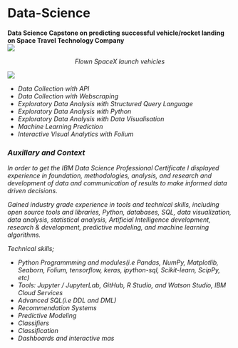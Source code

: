 # Data-Science <br>
**Data Science Capstone on predicting successful vehicle/rocket landing on Space Travel Technology Company** <br>
![](https://cf-courses-data.s3.us.cloud-object-storage.appdomain.cloud/IBM-DS0321EN-SkillsNetwork/labs/module\_1\_L2/images/Falcon9\_rocket_family.svg)

<p align="center">
 <em>
Flown SpaceX launch vehicles <em>
</p>
  
 ![](https://cf-courses-data.s3.us.cloud-object-storage.appdomain.cloud/IBMDeveloperSkillsNetwork-DS0701EN-SkillsNetwork/lab_v2/images/landing\_1.gif)
  <br>
  
 * Data Collection with API
 * Data Collection with Webscraping
 * Exploratory Data Analysis with Structured Query Language
 * Exploratory Data Analysis with Python
 * Exploratory Data Analysis with Data Visualisation
 * Machine Learning Prediction
 * Interactive Visual Analytics with Folium

### Auxillary and Context
In order to get the IBM Data Science Professional Certificate I displayed experience in foundation, methodologies, analysis, and research and development of data and communication of results to make informed data driven decisions.
  
Gained industry grade experience in tools and technical skills, including open source tools and libraries, Python, databases, SQL, data visualization, data analysis, statistical analysis, Artificial Intelligence development, research & development, predictive modeling, and machine learning algorithms.
  
  Technical skills;
  - Python Programmming and modules(i.e Pandas, NumPy, Matplotlib, Seaborn, Folium, tensorflow, keras, ipython-sql, Scikit-learn, ScipPy, etc)
  - Tools: Jupyter / JupyterLab, GitHub, R Studio, and Watson Studio, IBM Cloud Services
  - Advanced SQL(i.e DDL and DML)
  - Recommendation Systems
  - Predictive Modeling
  - Classifiers
  - Classification
  - Dashboards and interactive mas
